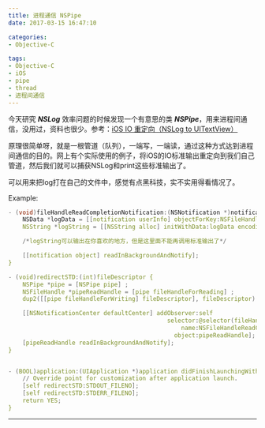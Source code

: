 ```yaml
---
title: 进程通信 NSPipe
date: 2017-03-15 16:47:10

categories:
- Objective-C

tags:
- Objective-C
- iOS
- pipe
- thread
- 进程间通信
---
```


今天研究 ***NSLog*** 效率问题的时候发现一个有意思的类 ***NSPipe***，用来进程间通信，没用过，资料也很少。参考：[iOS IO 重定向（NSLog to UITextView）](http://www.tuicool.com/articles/muUvIb)

原理很简单呀，就是一根管道（队列），一端写，一端读，通过这种方式达到进程间通信的目的。网上有个实际使用的例子，将iOS的IO标准输出重定向到我们自己管道，然后我们就可以捕获NSLog和print这些标准输出了。

可以用来把log打在自己的文件中，感觉有点黑科技，实不实用得看情况了。

Example:

```c
- (void)fileHandleReadCompletionNotification:(NSNotification *)notification {
    NSData *logData = [[notification userInfo] objectForKey:NSFileHandleNotificationDataItem];
    NSString *logString = [[NSString alloc] initWithData:logData encoding:NSUTF8StringEncoding];

    /*logString可以输出在你喜欢的地方，但是这里面不能再调用标准输出了*/

    [[notification object] readInBackgroundAndNotify];
}

- (void)redirectSTD:(int)fileDescriptor {
    NSPipe *pipe = [NSPipe pipe] ;
    NSFileHandle *pipeReadHandle = [pipe fileHandleForReading] ;
    dup2([[pipe fileHandleForWriting] fileDescriptor], fileDescriptor) ;

    [[NSNotificationCenter defaultCenter] addObserver:self
                                             selector:@selector(fileHandleReadCompletionNotification:)
                                                 name:NSFileHandleReadCompletionNotification
                                               object:pipeReadHandle];
    [pipeReadHandle readInBackgroundAndNotify];
}


- (BOOL)application:(UIApplication *)application didFinishLaunchingWithOptions:(NSDictionary *)launchOptions {
    // Override point for customization after application launch.
    [self redirectSTD:STDOUT_FILENO];
    [self redirectSTD:STDERR_FILENO];
    return YES;
}
```

---